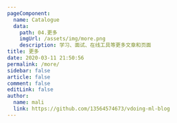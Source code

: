 ```yaml
---
pageComponent:
  name: Catalogue
  data:
    path: 04.更多
    imgUrl: /assets/img/more.png
    description: 学习、面试、在线工具等更多文章和页面
title: 更多
date: 2020-03-11 21:50:56
permalink: /more/
sidebar: false
article: false
comment: false
editLink: false
author:
  name: mali
  link: https://github.com/13564574673/vdoing-ml-blog
---
```

